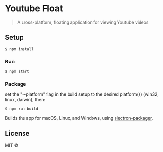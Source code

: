 # Youtube Float

> A cross-platform, floating application for viewing Youtube videos


## Setup

```
$ npm install
```

### Run

```
$ npm start
```

### Package
set the "--platform" flag in the build setup to the desired platform(s) (win32, linux, darwin), then:

```
$ npm run build
```

Builds the app for macOS, Linux, and Windows, using [electron-packager](https://github.com/electron-userland/electron-packager).

## License

MIT © [](https://twitter.com/shanemwignall)
